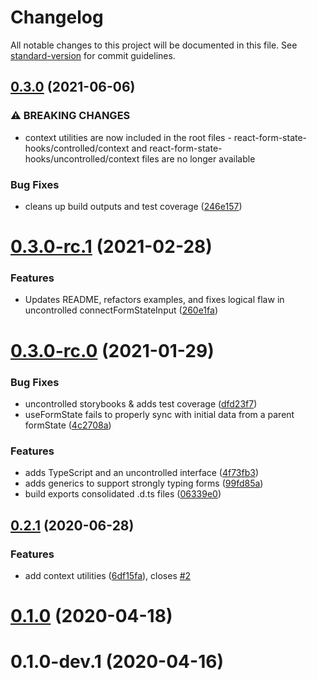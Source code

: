 # Changelog

All notable changes to this project will be documented in this file. See [standard-version](https://github.com/conventional-changelog/standard-version) for commit guidelines.

## [0.3.0](https://github.com/bvalyou/react-form-state-hooks/compare/v0.3.0-rc.1...v0.3.0) (2021-06-06)


### ⚠ BREAKING CHANGES

* context utilities are now included in the root files - react-form-state-hooks/controlled/context and react-form-state-hooks/uncontrolled/context files are no longer available

### Bug Fixes

* cleans up build outputs and test coverage ([246e157](https://github.com/bvalyou/react-form-state-hooks/commit/246e157005cc4f54d70d11dbb3660b33d79d94e1))

# [0.3.0-rc.1](https://github.com/bvalyou/react-form-state-hooks/compare/v0.3.0-rc.0...v0.3.0-rc.1) (2021-02-28)


### Features

* Updates README, refactors examples, and fixes logical flaw in uncontrolled connectFormStateInput ([260e1fa](https://github.com/bvalyou/react-form-state-hooks/commit/260e1facc14ce4e4bf2e61742b209243858bcebf))



# [0.3.0-rc.0](https://github.com/bvalyou/react-form-state-hooks/compare/0.2.1...v0.3.0-rc.0) (2021-01-29)


### Bug Fixes

* uncontrolled storybooks & adds test coverage ([dfd23f7](https://github.com/bvalyou/react-form-state-hooks/commit/dfd23f76a69a642b626203e0265aea1ab7eb9e0f))
* useFormState fails to properly sync with initial data from a parent formState ([4c2708a](https://github.com/bvalyou/react-form-state-hooks/commit/4c2708a8e8aef503cd2c9fc93d3c5472b6d4c6b0))


### Features

* adds TypeScript and an uncontrolled interface ([4f73fb3](https://github.com/bvalyou/react-form-state-hooks/commit/4f73fb3297e81470dc9f50b1c005e3f97c67eda1))
* adds generics to support strongly typing forms ([99fd85a](https://github.com/bvalyou/react-form-state-hooks/commit/99fd85aeeb53cd89030c6e2514c4e35766e30078))
* build exports consolidated .d.ts files ([06339e0](https://github.com/bvalyou/react-form-state-hooks/commit/06339e0343a1b679c87f9cc6e9eef6302b60e3e6))



## [0.2.1](https://github.com/bvalyou/react-form-state-hooks/compare/0.2.0...0.2.1) (2020-06-28)


### Features

* add context utilities ([6df15fa](https://github.com/bvalyou/react-form-state-hooks/commit/6df15fa7425302fcb7700b05cc627db286a77a5b)), closes [#2](https://github.com/bvalyou/react-form-state-hooks/issues/2)



# [0.1.0](https://github.com/bvalyou/react-form-state-hooks/compare/0.1.0-dev.1...0.1.0) (2020-04-18)



# 0.1.0-dev.1 (2020-04-16)
